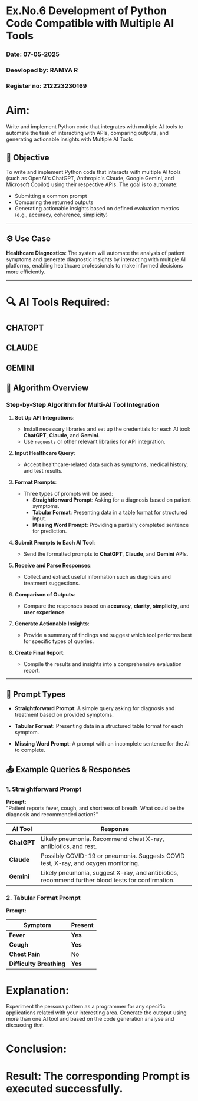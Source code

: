 # Ex.No.6 Development of Python Code Compatible with Multiple AI Tools

### Date: 07-05-2025
### Deevloped by: RAMYA R
### Register no: 212223230169
# Aim:
Write and implement Python code that integrates with multiple AI tools to automate the task of interacting with APIs, comparing outputs, and generating actionable insights with Multiple AI Tools


## 🎯 Objective
To write and implement Python code that interacts with multiple AI tools (such as OpenAI's ChatGPT, Anthropic's Claude, Google Gemini, and Microsoft Copilot) using their respective APIs. The goal is to automate:
- Submitting a common prompt
- Comparing the returned outputs
- Generating actionable insights based on defined evaluation metrics (e.g., accuracy, coherence, simplicity)

---

## ⚙️ Use Case
**Healthcare Diagnostics**: The system will automate the analysis of patient symptoms and generate diagnostic insights by interacting with multiple AI platforms, enabling healthcare professionals to make informed decisions more efficiently.

---

# 🔍 AI Tools Required:

## CHATGPT
## CLAUDE
## GEMINI

## 📌 Algorithm Overview

### **Step-by-Step Algorithm for Multi-AI Tool Integration**

1. **Set Up API Integrations**:
   - Install necessary libraries and set up the credentials for each AI tool: **ChatGPT**, **Claude**, and **Gemini**.
   - Use `requests` or other relevant libraries for API integration.

2. **Input Healthcare Query**:
   - Accept healthcare-related data such as symptoms, medical history, and test results.

3. **Format Prompts**:
   - Three types of prompts will be used:
     - **Straightforward Prompt**: Asking for a diagnosis based on patient symptoms.
     - **Tabular Format**: Presenting data in a table format for structured input.
     - **Missing Word Prompt**: Providing a partially completed sentence for prediction.
   
4. **Submit Prompts to Each AI Tool**:
   - Send the formatted prompts to **ChatGPT**, **Claude**, and **Gemini** APIs.

5. **Receive and Parse Responses**:
   - Collect and extract useful information such as diagnosis and treatment suggestions.

6. **Comparison of Outputs**:
   - Compare the responses based on **accuracy**, **clarity**, **simplicity**, and **user experience**.

7. **Generate Actionable Insights**:
   - Provide a summary of findings and suggest which tool performs best for specific types of queries.

8. **Create Final Report**:
   - Compile the results and insights into a comprehensive evaluation report.

---

## 🧪 Prompt Types

- **Straightforward Prompt**: A simple query asking for diagnosis and treatment based on provided symptoms.
  
- **Tabular Format**: Presenting data in a structured table format for each symptom.
  
- **Missing Word Prompt**: A prompt with an incomplete sentence for the AI to complete.

## 📤 Example Queries & Responses

### 1. **Straightforward Prompt**
**Prompt:**  
"Patient reports fever, cough, and shortness of breath. What could be the diagnosis and recommended action?"

| **AI Tool**   | **Response**                                                       |
|---------------|--------------------------------------------------------------------|
| **ChatGPT**   | Likely pneumonia. Recommend chest X-ray, antibiotics, and rest.   |
| **Claude**    | Possibly COVID-19 or pneumonia. Suggests COVID test, X-ray, and oxygen monitoring. |
| **Gemini**    | Likely pneumonia, suggest X-ray, and antibiotics, recommend further blood tests for confirmation. |


### 2. **Tabular Format Prompt**
**Prompt:**

| **Symptom** |	**Present** |
|-------------|-------------|
| **Fever**   |	**Yes**     |
| **Cough**   |	**Yes**     |
| **Chest Pain** |	No      |
| **Difficulty Breathing** |	**Yes**     |

# Explanation:
Experiment the persona pattern as a programmer for any specific applications related with your interesting area. 
Generate the outoput using more than one AI tool and based on the code generation analyse and discussing that. 

# Conclusion:


# Result: The corresponding Prompt is executed successfully.
